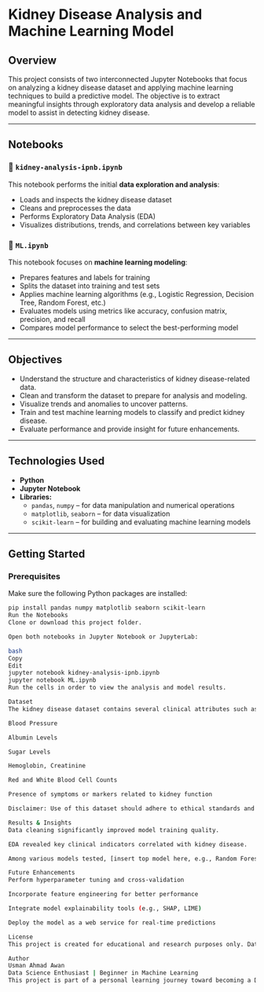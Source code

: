 # Kidney Disease Analysis and Machine Learning Model

## Overview

This project consists of two interconnected Jupyter Notebooks that focus on analyzing a kidney disease dataset and applying machine learning techniques to build a predictive model. The objective is to extract meaningful insights through exploratory data analysis and develop a reliable model to assist in detecting kidney disease.

---

## Notebooks

### 📘 `kidney-analysis-ipnb.ipynb`

This notebook performs the initial **data exploration and analysis**:

- Loads and inspects the kidney disease dataset
- Cleans and preprocesses the data
- Performs Exploratory Data Analysis (EDA)
- Visualizes distributions, trends, and correlations between key variables

### 🤖 `ML.ipynb`

This notebook focuses on **machine learning modeling**:

- Prepares features and labels for training
- Splits the dataset into training and test sets
- Applies machine learning algorithms (e.g., Logistic Regression, Decision Tree, Random Forest, etc.)
- Evaluates models using metrics like accuracy, confusion matrix, precision, and recall
- Compares model performance to select the best-performing model

---

## Objectives

- Understand the structure and characteristics of kidney disease-related data.
- Clean and transform the dataset to prepare for analysis and modeling.
- Visualize trends and anomalies to uncover patterns.
- Train and test machine learning models to classify and predict kidney disease.
- Evaluate performance and provide insight for future enhancements.

---

## Technologies Used

- **Python**
- **Jupyter Notebook**
- **Libraries:**
  - `pandas`, `numpy` – for data manipulation and numerical operations
  - `matplotlib`, `seaborn` – for data visualization
  - `scikit-learn` – for building and evaluating machine learning models

---

## Getting Started

### Prerequisites

Make sure the following Python packages are installed:

```bash
pip install pandas numpy matplotlib seaborn scikit-learn
Run the Notebooks
Clone or download this project folder.

Open both notebooks in Jupyter Notebook or JupyterLab:

bash
Copy
Edit
jupyter notebook kidney-analysis-ipnb.ipynb
jupyter notebook ML.ipynb
Run the cells in order to view the analysis and model results.

Dataset
The kidney disease dataset contains several clinical attributes such as:

Blood Pressure

Albumin Levels

Sugar Levels

Hemoglobin, Creatinine

Red and White Blood Cell Counts

Presence of symptoms or markers related to kidney function

Disclaimer: Use of this dataset should adhere to ethical standards and data privacy regulations, especially if working with real patient data.

Results & Insights
Data cleaning significantly improved model training quality.

EDA revealed key clinical indicators correlated with kidney disease.

Among various models tested, [insert top model here, e.g., Random Forest] showed the highest performance in predicting kidney disease.

Future Enhancements
Perform hyperparameter tuning and cross-validation

Incorporate feature engineering for better performance

Integrate model explainability tools (e.g., SHAP, LIME)

Deploy the model as a web service for real-time predictions

License
This project is created for educational and research purposes only. Dataset licensing and usage rights should be verified if applied in real-world projects.

Author
Usman Ahmad Awan
Data Science Enthusiast | Beginner in Machine Learning
This project is part of a personal learning journey toward becoming a Data Scientist.

